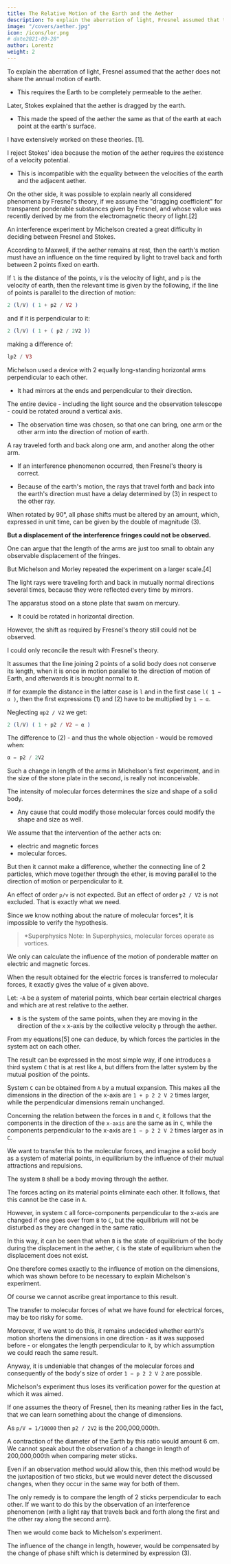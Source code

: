 ```yaml
---
title: The Relative Motion of the Earth and the Aether
description: To explain the aberration of light, Fresnel assumed that the aether does not share the annual motion of earth. This requires the Earth to be completely permeable to the aether
image: "/covers/aether.jpg"
icon: /icons/lor.png
# date2021-09-28"
author: Lorentz
weight: 2
---
```



To explain the aberration of light, Fresnel assumed that the aether does not share the annual motion of earth.
- This requires the Earth to be completely permeable to the aether. 

Later, Stokes explained that the aether is dragged by the earth.
- This made the speed of the aether the same as that of the earth at each point at the earth's surface.

I have extensively worked on these theories. [1]. 

<!-- It appeared to me that other modes of explanation may more or less lie in the middle between those mentioned above, and therefore, as they are not so simple, deserve less attention. Of the two extreme views I thought it was necessary to reject that -->

I reject Stokes' idea because the motion of the aether requires the existence of a velocity potential. 
- This is incompatible with the equality between the velocities of the earth and the adjacent aether.

On the other side, it was possible to explain nearly all considered phenomena by Fresnel's theory, if we assume the "dragging coefficient" for transparent ponderable substances given by Fresnel, and whose value was recently derived by me from the electromagnetic theory of light.[2]

An interference experiment by Michelson created a great difficulty in deciding between Fresnel and Stokes.

According to Maxwell, if the aether remains at rest, then the earth's motion must have an influence on the time required by light to travel back and forth between 2 points fixed on earth. 

If `l` is the distance of the points, `V` is the velocity of light, and `p` is the velocity of earth, then the relevant time is given by the following, if the line of points is parallel to the direction of motion:

```elixir
2 (l/V) ( 1 + p2 / V2 ) 
```

<!-- {\displaystyle 2{\frac {l}{V}}\left(1+{\frac {p^{2}}{V^{2}}}\right)} {\displaystyle 2{\frac {l}{V}}\left(1+{\frac {p^{2}}{V^{2}}}\right)} 	(1) -->

and if it is perpendicular to it:

```elixir
2 (l/V) ( 1 + ( p2 / 2V2 )) 
```

<!-- {\displaystyle 2{\frac {l}{V}}\left(1+{\frac {p^{2}}{2V^{2}}}\right)} {\displaystyle 2{\frac {l}{V}}\left(1+{\frac {p^{2}}{2V^{2}}}\right)} 	(2) -->

making a difference of:

```elixir
lp2 / V3 
```

<!-- {\displaystyle {\frac {lp^{2}}{V^{3}}}} {\displaystyle {\frac {lp^{2}}{V^{3}}}} 	(3) -->

Michelson used a device with 2 equally long-standing horizontal arms perpendicular to each other. 
- It had mirrors at the ends and perpendicular to their direction. 

The entire device - including the light source and the observation telescope - could be rotated around a vertical axis.
- The observation time was chosen, so that one can bring, one arm or the other arm into the direction of motion of earth. 


A ray traveled forth and back along one arm, and another along the other arm.
- If an interference phenomenon occurred, then Fresnel's theory is correct. 
<!-- when (from the radius of the intersection)  -->
- Because of the earth's motion, the rays that travel forth and back into the earth's direction must have a delay determined by (3) in respect to the other ray. 

When rotated by 90°, all phase shifts must be altered by an amount, which, expressed in unit time, can be given by the double of magnitude (3).

**But a displacement of the interference fringes could not be observed.**

One can argue that the length of the arms are just too small to obtain any observable displacement of the fringes.

But Michelson and Morley repeated the experiment on a larger scale.[4] 

The light rays were traveling forth and back in mutually normal directions several times, because they were reflected every time by mirrors.

The apparatus stood on a stone plate that swam on mercury.
- It could be rotated in horizontal direction. 

However, the shift as required by Fresnel's theory still could not be observed.

<!-- I have sought a long time to explain this experiment without success, and eventually I found only one way to  -->

I could only reconcile the result with Fresnel's theory.

It assumes that the line joining 2 points of a solid body does not conserve its length, when it is once in motion parallel to the direction of motion of Earth, and afterwards it is brought normal to it. 

If for example the distance in the latter case is `l` and in the first case `l( 1 − α )`, then the first expressions (1) and (2) have to be multiplied by `1 − α`.

Neglecting `αp2 / V2` we get:

```elixir
2 (l/V) ( 1 + p2 / V2 − α ) 
```

The difference to (2) - and thus the whole objection - would be removed when:

```elixir
α = p2 / 2V2 
```


Such a change in length of the arms in Michelson's first experiment, and in the size of the stone plate in the second, is really not inconceivable.

The intensity of molecular forces determines the size and shape of a solid body.
- Any cause that could modify those molecular forces could modify the shape and size as well. 

We assume that the intervention of the aether acts on:
- electric and magnetic forces
- molecular forces. 

But then it cannot make a difference, whether the connecting line of 2 particles, which move together through the ether, is moving parallel to the direction of motion or perpendicular to it.

An effect of order `p/v` is not expected. But an effect of order `p2 / V2` is not excluded. That is exactly what we need.

Since we know nothing about the nature of molecular forces*, it is impossible to verify the hypothesis. 

> *Superphysics Note: In Superphysics, molecular forces operate as vortices.


We only can calculate the influence of the motion of ponderable matter on electric and magnetic forces. 

When the result obtained for the electric forces is transferred to molecular forces, it exactly gives the value of `α` given above.

Let:
-`A` be a system of material points, which bear certain electrical charges and which are at rest relative to the aether.
- `B` is the system of the same points, when they are moving in the direction of the `x`  x-axis by the collective velocity `p` through the aether.

From my equations[5] one can deduce, by which forces the particles in the system act on each other. 

The result can be expressed in the most simple way, if one introduces a third system `C` that is at rest like `A`, but differs from the latter system by the mutual position of the points. 

System `C` can be obtained from `A` by a mutual expansion. This makes all the dimensions in the direction of the x-axis are `1 + p 2 2 V 2` times larger, while the perpendicular dimensions remain unchanged.

Concerning the relation between the forces in `B` and `C`, it follows that the components in the direction of the `x-axis` are the same as in `C`, while the components perpendicular to the x-axis are `1 − p 2 2 V 2` times larger as in `C`.

We want to transfer this to the molecular forces, and imagine a solid body as a system of material points, in equilibrium by the influence of their mutual attractions and repulsions.

The system `B` shall be a body moving through the aether.

The forces acting on its material points eliminate each other. It follows, that this cannot be the case in `A`. 

However, in system `C` all force-components perpendicular to the x-axis are changed if one goes over from `B` to `C`, but the equilibrium will not be disturbed as they are changed in the same ratio.

In this way, it can be seen that when `B` is the state of equilibrium of the body during the displacement in the aether, `C` is the state of equilibrium when the displacement does not exist. 

One therefore comes exactly to the influence of motion on the dimensions, which was shown before to be necessary to explain Michelson's experiment.

Of course we cannot ascribe great importance to this result. 

The transfer to molecular forces of what we have found for electrical forces, may be too risky for some. 

Moreover, if we want to do this, it remains undecided whether earth's motion shortens the dimensions in one direction - as it was supposed before - or elongates the length perpendicular to it, by which assumption we could reach the same result.

Anyway, it is undeniable that changes of the molecular forces and consequently of the body's size of order `1 − p 2 2 V 2`  are possible.


Michelson's experiment thus loses its verification power for the question at which it was aimed. 

If one assumes the theory of Fresnel, then its meaning rather lies in the fact, that we can learn something about the change of dimensions.

As `p/V = 1/10000` then `p2 / 2V2` is the 200,000,000th. 

A contraction of the diameter of the Earth by this ratio would amount 6 cm. We cannot speak about the observation of a change in length of 200,000,000th when comparing meter sticks. 

Even if an observation method would allow this, then this method would be the juxtaposition of two sticks, but we would never detect the discussed changes, when they occur in the same way for both of them. 

The only remedy is to compare the length of 2 sticks perpendicular to each other. If we want to do this by the observation of an interference phenomenon (with a light ray that travels back and forth along the first and the other ray along the second arm). 

Then we would come back to Michelson's experiment. 

The influence of the change in length, however, would be compensated by the change of phase shift which is determined by expression (3). 

